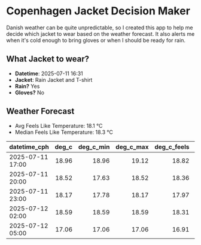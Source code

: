 
# Copenhagen Jacket Decision Maker

Danish weather can be quite unpredictable, so I created this app to help me decide which jacket to wear based on the weather forecast. 
It also alerts me when it's cold enough to bring gloves or when I should be ready for rain.

## What Jacket to wear?

- **Datetime**: 2025-07-11 16:31
- **Jacket**: Rain Jacket and T-shirt
- **Rain?** Yes
- **Gloves?** No

## Weather Forecast
- Avg Feels Like Temperature: 18.1 °C
- Median Feels Like Temperature: 18.3 °C

| datetime_cph     |   deg_c |   deg_c_min |   deg_c_max |   deg_c_feels | weather   | wind   | rain   |
|:-----------------|--------:|------------:|------------:|--------------:|:----------|:-------|:-------|
| 2025-07-11 17:00 |   18.96 |       18.96 |       19.12 |         18.82 | Rain      | High   | Low    |
| 2025-07-11 20:00 |   18.52 |       17.63 |       18.52 |         18.36 | Rain      | High   | Low    |
| 2025-07-11 23:00 |   18.17 |       17.78 |       18.17 |         17.97 | Rain      | High   | Low    |
| 2025-07-12 02:00 |   18.59 |       18.59 |       18.59 |         18.31 | Clouds    | High   | None   |
| 2025-07-12 05:00 |   17.06 |       17.06 |       17.06 |         16.91 | Rain      | High   | Low    |
        